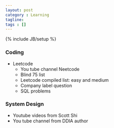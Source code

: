```yaml
---
layout: post
category : Learning
tagline: 
tags : []
---
```

{% include JB/setup %}

### Coding
* Leetcode 
    * You tube channel Neetcode
    * Blind 75 list
    * Leetcode compiled list: easy and medium
    * Company label question
    * SQL problems

### System Design
* Youtube videos from Scott Shi
* You tube channel from DDIA author 

